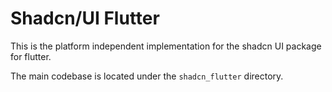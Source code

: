 # Shadcn/UI Flutter

This is the platform independent implementation for the shadcn UI package for flutter.

The main codebase is located under the `shadcn_flutter` directory.